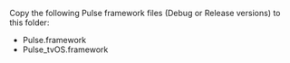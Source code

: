 Copy the following Pulse framework files (Debug or Release versions) to this folder:

- Pulse.framework
- Pulse_tvOS.framework
